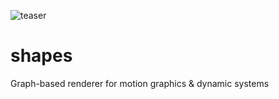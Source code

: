 ![teaser](https://raw.githubusercontent.com/quantasci/shapes/gallery/shapes_teaser.jpg)
# shapes
Graph-based renderer for motion graphics &amp; dynamic systems
